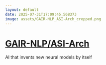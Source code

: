 ```yaml
---
layout: default
date: 2025-07-31T17:09:45.568373
image: assets/GAIR-NLP_ASI-Arch_cropped.png
---
```


# [GAIR-NLP/ASI-Arch](https://github.com/GAIR-NLP/ASI-Arch)

AI that invents new neural models by itself

